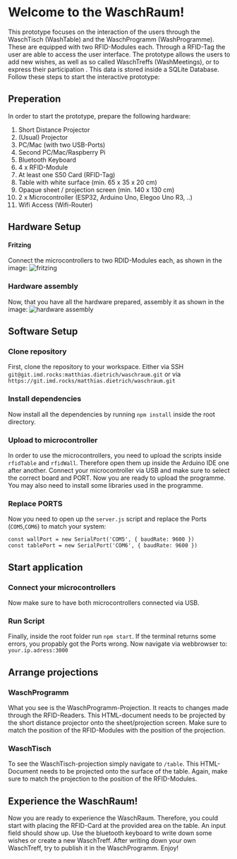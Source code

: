 # Welcome to the WaschRaum!

This prototype focuses on the interaction of the users through the WaschTisch (WashTable) and the WaschProgramm (WashProgramme). These are equipped with two RFID-Modules each. Through a RFID-Tag the user are able to access the user interface. The prototype allows the users to add new wishes, as well as so called WaschTreffs (WashMeetings), or to express their participation . This data is stored inside a SQLite Database. 
Follow these steps to start the interactive prototype:

## Preperation

In order to start the prototype, prepare the following hardware:

1. Short Distance Projector
2. (Usual) Projector
3. PC/Mac (with two USB-Ports)
4. Second PC/Mac/Raspberry Pi
5. Bluetooth Keyboard
6. 4 x RFID-Module
7. At least one S50 Card (RFID-Tag)
8. Table with white surface (min. 65 x 35 x 20 cm)
9. Opaque sheet / projection screen (min. 140 x 130 cm)
10. 2 x Microcontroller (ESP32, Arduino Uno, Elegoo Uno R3, ..)
11. Wifi Access (Wifi-Router)


## Hardware Setup

#### Fritzing
Connect the microcontrollers to two RDID-Modules each, as shown in the image:
![fritzing](/uploads/c1dab568b231b715eb7a76e3a5752961/fritzing.PNG)

### Hardware assembly
Now, that you have all the hardware prepared, assembly it as shown in the image:
![hardware assembly](/uploads/7119c0096e3724ee3dd22043c26cf55c/aufbau.PNG)

## Software Setup

### Clone repository
First, clone the repository to your workspace.
Either via SSH `git@git.imd.rocks:matthias.dietrich/waschraum.git`  or via `https://git.imd.rocks/matthias.dietrich/waschraum.git`

### Install dependencies
Now install all the dependencies by running `npm install` inside the root directory.

### Upload to microcontroller
In order to use the microcontrollers, you need to upload the scripts inside `rfidTable` and `rfidWall`.
Therefore open them up inside the Arduino IDE one after another. Connect your microcontroller via USB and make sure to select the correct board and PORT. Now you are ready to upload the programme.
You may also need to install some libraries used in the programme.

### Replace PORTS
Now you need to open up the `server.js` script and replace the Ports (`COM5`,`COM6`) to match your system:
```
const wallPort = new SerialPort('COM5', { baudRate: 9600 })
const tablePort = new SerialPort('COM6', { baudRate: 9600 })
```

## Start application

### Connect your microcontrollers
Now make sure to have both microcontrollers connected via USB.

### Run Script
Finally, inside the root folder run `npm start`.
If the terminal returns some errors, you propably got the Ports wrong.
Now navigate via webbrowser to: `your.ip.adress:3000`

## Arrange projections

### WaschProgramm
What you see is the WaschProgramm-Projection. It reacts to changes made through the RFID-Readers.
This HTML-document needs to be projected by the short distance projector onto the sheet/projection screen. Make sure to match the position of the RFID-Modules with the position of the projection.

### WaschTisch
To see the WaschTisch-projection simply navigate to `/table`. This HTML-Document needs to be projected onto the surface of the table. Again, make sure to match the projection to the position of the RFID-Modules.


## Experience the WaschRaum!
Now you are ready to experience the WaschRaum. Therefore, you could start with placing the RFID-Card at the provided area on the table. An input field should show up. Use the bluetooth keyboard to write down some wishes or create a new WaschTreff. After writing down your own WaschTreff, try to publish it in the WaschProgramm. Enjoy!







